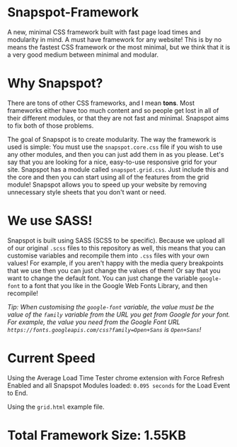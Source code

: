# Snapspot-Framework
A new, minimal CSS framework built with fast page load times and modularity in mind. A must have framework for any website! This is by no means the fastest CSS framework or the most minimal, but we think that it is a very good medium between minimal and modular.

# Why Snapspot?
There are tons of other CSS frameworks, and I mean **tons**. Most frameworks either have too much content and so people get lost in all of their different modules, or that they are not fast and minimal. Snapspot aims to fix both of those problems.

The goal of Snapspot is to create modularity. The way the framework is used is simple: You must use the `snapspot.core.css` file if you wish to use any other modules, and then you can just add them in as you please. Let's say that you are looking for a nice, easy-to-use responsive grid for your site. Snapspot has a module called `snapspot.grid.css`. Just include this and the core and then you can start using all of the features from the grid module! Snapspot allows you to speed up your website by removing unnecessary style sheets that you don't want or need.

# We use SASS!
Snapspot is built using SASS (SCSS to be specific). Because we upload all of our original `.scss` files to this repository as well, this means that you can customise variables and recompile them into `.css` files with your own values! For example, if you aren't happy with the media query breakpoints that we use then you can just change the values of them! Or say that you want to change the default font. You can just change the variable `google-font` to a font that you like in the Google Web Fonts Library, and then recompile!

_Tip: When customising the `google-font` variable, the value must be the value of the `family` variable from the URL you get from Google for your font. For example, the value you need from the Google Font URL `https://fonts.googleapis.com/css?family=Open+Sans` is `Open+Sans`!_

# Current Speed
Using the Average Load Time Tester chrome extension with Force Refresh Enabled and all Snapspot Modules loaded: `0.095 seconds` for the Load Event to End.

Using the `grid.html` example file.

# Total Framework Size: 1.55KB

